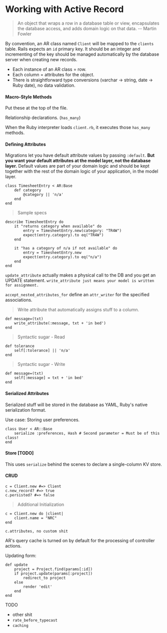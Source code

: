 # Working with Active Record

> An object that wraps a row in a database table or view, encapsulates the database access, and adds domain logic on that data. -- Martin Fowler
 
By convention, an AR class named `Client` will be mapped to the `clients` table. Rails expects an `id` primary key. It should be an integer and incrementing of the key should be managed automatically by the database server when creating new records.

- Each instance of an AR class = row.
- Each column = attributes for the object.
- There is straightforward type conversions (varchar -> string, date -> Ruby date), no data validation.

#### Macro-Style Methods

Put these at the top of the file.

Relationship declarations. (`has_many`)

When the Ruby interpreter loads `client.rb`, it executes those `has_many` methods.

#### Defining Attributes

Migrations let you have default attribute values by passing `:default`. __But you want your default attributes at the model layer, not the database layer.__ Default values are part of your domain logic and should be kept together with the rest of the domain logic of your application, in the model layer.

    class TimesheetEntry < AR:Base
        def category
            @category || 'n/a'
        end
    end

> Sample specs

    describe TimesheetEntry do
        it "returns category when available" do
            entry = TimesheetEntry.new(category: "TR4W")
            expect(entry.category).to eq("TR4W")
        end

        it "has a category of n/a if not available" do
            entry = TimesheetEntry.new
            expect(entry.category).to eq("n/a")
        end
    end

`update_attribute` actually makes a physical call to the DB and you get an UPDATE statement. `write_attribute just means your model is written for assignment.`

`accept_nested_attributes_for` define an `attr_writer` for the specified associations.

> Write attribute that automatically assigns stuff to a column.

    def message=(txt)
        write_attribute(:message, txt + 'in bed')
    end

> Syntactic sugar - Read

    def tolerance
        self[:tolerance] || 'n/a'
    end

> Syntactic sugar - Write

    def message=(txt)
        self[:message] = txt + 'in bed'
    end

#### Serialized Attributes

Serialized stuff will be stored in the database as YAML, Ruby's native serialization format.

Use case: Storing user preferences.

    class User < AR::Base
        serialize :preferences, Hash # Second parameter = Must be of this class!
    end

#### Store [TODO]

This uses `serialize` behind the scenes to declare a single-column KV store.

#### CRUD

    c = Client.new #=> Client
    c.new_record? #=> true
    c.persisted? #=> false

> Additional Initialization

    c = Client.new do |client|
        client.name = "NRC"
    end

    c.attributes, no custom shit

AR's query cache is turned on by default for the processing of controller actions.

Updating form:

    def update
        project = Project.find(params[:id])
        if project.update(params[:project])
            redirect_to project
        else
            render 'edit'
        end
    end






TODO
- other shit
- `rate_before_typecast`
- `caching`
